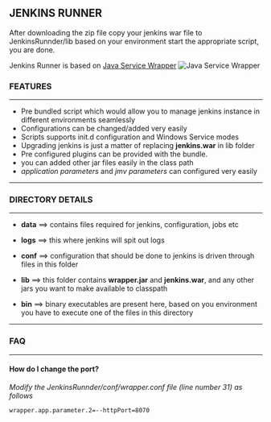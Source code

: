 
## JENKINS RUNNER ##
After downloading the zip file copy your jenkins war file to JenkinsRunnder/lib
based on your environment start the appropriate script, you are done.

Jenkins Runner is based on [Java Service Wrapper][jswId]
![Java Service Wrapper][jswImageId]


### FEATURES ###

---

* Pre bundled script which would allow you to manage jenkins instance in different environments seamlessly
* Configurations can be changed/added very easily
* Scripts supports init.d configuration and Windows Service modes
* Upgrading jenkins is just a matter of replacing __jenkins.war__ in lib folder
* Pre configured plugins can be provided with the bundle.
* you can added other jar files easily in the class path
* _application parameters_ and _jmv parameters_ can configured very easily

---

### DIRECTORY DETAILS ###

---


* __data__ ==> contains files required for jenkins, configuration, jobs etc

* __logs__ ==> this where jenkins will spit out logs

* __conf__ ==> configuration that should be done to jenkins is driven through files in this folder

* __lib__ ==> this folder contains __wrapper.jar__ and __jenkins.war__, and any other jars you want to make available to classpath

* __bin__ ==> binary executables are present here, based on you environment you have to execute one of the files in this directory

---

### FAQ ###

---


#### How do I change the port? ####

_Modify the JenkinsRunnder/conf/wrapper.conf file (line number 31) as follows_

	wrapper.app.parameter.2=--httpPort=8070




  [jswId]: http://wrapper.tanukisoftware.com/  "Java Service Wrapper"
  [jswImageId]: http://wrapper.static.tanukisoftware.co.jp/images/jsw-logo.jpg "Java Service Wrapper"
